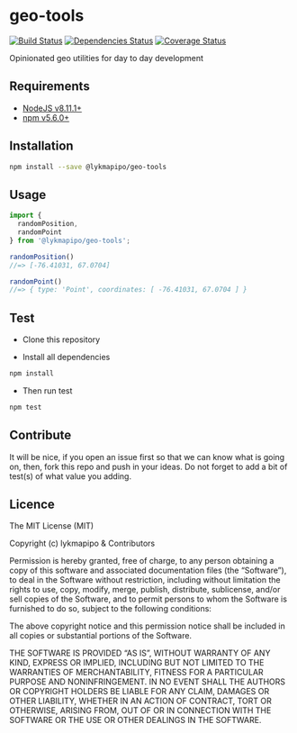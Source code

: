 # geo-tools

[![Build Status](https://travis-ci.org/lykmapipo/geo-tools.svg?branch=master)](https://travis-ci.org/lykmapipo/geo-tools)
[![Dependencies Status](https://david-dm.org/lykmapipo/geo-tools.svg?style=flat-square)](https://david-dm.org/lykmapipo/geo-tools)
[![Coverage Status](https://coveralls.io/repos/github/lykmapipo/geo-tools/badge.svg?branch=master)](https://coveralls.io/github/lykmapipo/geo-tools?branch=master)

Opinionated geo utilities for day to day development

## Requirements

- [NodeJS v8.11.1+](https://nodejs.org)
- [npm v5.6.0+](https://www.npmjs.com/)

## Installation

```sh
npm install --save @lykmapipo/geo-tools
```

## Usage

```js
import {
  randomPosition,
  randomPoint
} from '@lykmapipo/geo-tools';

randomPosition()
//=> [-76.41031, 67.0704]

randomPoint()
//=> { type: 'Point', coordinates: [ -76.41031, 67.0704 ] }
```

## Test

- Clone this repository

- Install all dependencies

```sh
npm install
```

- Then run test

```sh
npm test
```

## Contribute

It will be nice, if you open an issue first so that we can know what is going on, then, fork this repo and push in your ideas. Do not forget to add a bit of test(s) of what value you adding.

## Licence

The MIT License (MIT)

Copyright (c) lykmapipo & Contributors

Permission is hereby granted, free of charge, to any person obtaining a copy of this software and associated documentation files (the “Software”), to deal in the Software without restriction, including without limitation the rights to use, copy, modify, merge, publish, distribute, sublicense, and/or sell copies of the Software, and to permit persons to whom the Software is furnished to do so, subject to the following conditions:

The above copyright notice and this permission notice shall be included in all copies or substantial portions of the Software.

THE SOFTWARE IS PROVIDED “AS IS”, WITHOUT WARRANTY OF ANY KIND, EXPRESS OR IMPLIED, INCLUDING BUT NOT LIMITED TO THE WARRANTIES OF MERCHANTABILITY, FITNESS FOR A PARTICULAR PURPOSE AND NONINFRINGEMENT. IN NO EVENT SHALL THE AUTHORS OR COPYRIGHT HOLDERS BE LIABLE FOR ANY CLAIM, DAMAGES OR OTHER LIABILITY, WHETHER IN AN ACTION OF CONTRACT, TORT OR OTHERWISE, ARISING FROM, OUT OF OR IN CONNECTION WITH THE SOFTWARE OR THE USE OR OTHER DEALINGS IN THE SOFTWARE.
